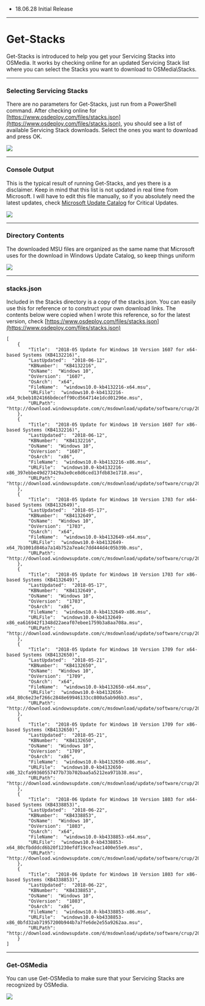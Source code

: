 * 18.06.28 Initial Release

---

# Get-Stacks

Get-Stacks is introduced to help you get your Servicing Stacks into OSMedia.  It works by checking online for an updated Servicing Stack list where you can select the Stacks you want to download to OSMedia\Stacks.

---

### Selecting Servicing Stacks

There are no parameters for Get-Stacks, just run from a PowerShell command.  After checking online for [https://www.osdeploy.com/files/stacks.json](https://www.osdeploy.com/files/stacks.json), you should see a list of available Servicing Stack downloads.  Select the ones you want to download and press OK.

![](/assets/2018-06-27_22-32-19.png)

---

### Console Output

This is the typical result of running Get-Stacks, and yes there is a disclaimer.  Keep in mind that this list is not updated in real time from Microsoft.  I will have to edit this file manually, so if you absolutely need the latest updates, check [Microsoft Update Catalog](https://www.catalog.update.microsoft.com/Home.aspx) for Critical Updates.

![](/assets/2018-06-27_22-37-58.png)

---

### Directory Contents

The downloaded MSU files are organized as the same name that Microsoft uses for the download in Windows Update Catalog, so keep things uniform

![](/assets/2018-06-27_22-58-26.png)

---

### stacks.json

Included in the Stacks directory is a copy of the stacks.json.  You can easily use this for reference or to construct your own download links.  The contents below were copied when I wrote this reference, so for the latest version, check [https://www.osdeploy.com/files/stacks.json](https://www.osdeploy.com/files/stacks.json)

```
[
    {
        "Title":  "2018-05 Update for Windows 10 Version 1607 for x64-based Systems (KB4132216)",
        "LastUpdated":  "2018-06-12",
        "KBNumber":  "KB4132216",
        "OsName":  "Windows 10",
        "OsVersion":  "1607",
        "OsArch":  "x64",
        "FileName":  "windows10.0-kb4132216-x64.msu",
        "URLFile":  "windows10.0-kb4132216-x64_9cbeb1024166bdeceff90cd564714e1dcd01296e.msu",
        "URLPath":  "http://download.windowsupdate.com/c/msdownload/update/software/crup/2018/05/"
    },
    {
        "Title":  "2018-05 Update for Windows 10 Version 1607 for x86-based Systems (KB4132216)",
        "LastUpdated":  "2018-06-12",
        "KBNumber":  "KB4132216",
        "OsName":  "Windows 10",
        "OsVersion":  "1607",
        "OsArch":  "x86",
        "FileName":  "windows10.0-kb4132216-x86.msu",
        "URLFile":  "windows10.0-kb4132216-x86_397ebbe49d273429a3e0ce8d6ced13fdb83e1718.msu",
        "URLPath":  "http://download.windowsupdate.com/c/msdownload/update/software/crup/2018/05/"
    },
    {
        "Title":  "2018-05 Update for Windows 10 Version 1703 for x64-based Systems (KB4132649)",
        "LastUpdated":  "2018-05-17",
        "KBNumber":  "KB4132649",
        "OsName":  "Windows 10",
        "OsVersion":  "1703",
        "OsArch":  "x64",
        "FileName":  "windows10.0-kb4132649-x64.msu",
        "URLFile":  "windows10.0-kb4132649-x64_7b1001d846a7a14b752a7ea4c7dd444d4c05b39b.msu",
        "URLPath":  "http://download.windowsupdate.com/c/msdownload/update/software/crup/2018/05/"
    },
    {
        "Title":  "2018-05 Update for Windows 10 Version 1703 for x86-based Systems (KB4132649)",
        "LastUpdated":  "2018-05-17",
        "KBNumber":  "KB4132649",
        "OsName":  "Windows 10",
        "OsVersion":  "1703",
        "OsArch":  "x86",
        "FileName":  "windows10.0-kb4132649-x86.msu",
        "URLFile":  "windows10.0-kb4132649-x86_ea616942f1348d22aeaf07ebee1759b3a8aa708a.msu",
        "URLPath":  "http://download.windowsupdate.com/c/msdownload/update/software/crup/2018/05/"
    },
    {
        "Title":  "2018-05 Update for Windows 10 Version 1709 for x64-based Systems (KB4132650)",
        "LastUpdated":  "2018-05-21",
        "KBNumber":  "KB4132650",
        "OsName":  "Windows 10",
        "OsVersion":  "1709",
        "OsArch":  "x64",
        "FileName":  "windows10.0-kb4132650-x64.msu",
        "URLFile":  "windows10.0-kb4132650-x64_80c6e23ef266c2848e69946133cc800a5ab9d6b3.msu",
        "URLPath":  "http://download.windowsupdate.com/c/msdownload/update/software/crup/2018/05/"
    },
    {
        "Title":  "2018-05 Update for Windows 10 Version 1709 for x86-based Systems (KB4132650)",
        "LastUpdated":  "2018-05-21",
        "KBNumber":  "KB4132650",
        "OsName":  "Windows 10",
        "OsVersion":  "1709",
        "OsArch":  "x86",
        "FileName":  "windows10.0-kb4132650-x86.msu",
        "URLFile":  "windows10.0-kb4132650-x86_32cfa99360557477b73b702baa5a5212ea971b38.msu",
        "URLPath":  "http://download.windowsupdate.com/c/msdownload/update/software/crup/2018/05/"
    },
    {
        "Title":  "2018-06 Update for Windows 10 Version 1803 for x64-based Systems (KB4338853)",
        "LastUpdated":  "2018-06-22",
        "KBNumber":  "KB4338853",
        "OsName":  "Windows 10",
        "OsVersion":  "1803",
        "OsArch":  "x64",
        "FileName":  "windows10.0-kb4338853-x64.msu",
        "URLFile":  "windows10.0-kb4338853-x64_80cfbdddcd6b20f1230efdf19ce7eac1400e55e9.msu",
        "URLPath":  "http://download.windowsupdate.com/c/msdownload/update/software/crup/2018/06/"
    },
    {
        "Title":  "2018-06 Update for Windows 10 Version 1803 for x86-based Systems (KB4338853)",
        "LastUpdated":  "2018-06-22",
        "KBNumber":  "KB4338853",
        "OsName":  "Windows 10",
        "OsVersion":  "1803",
        "OsArch":  "x86",
        "FileName":  "windows10.0-kb4338853-x86.msu",
        "URLFile":  "windows10.0-kb4338853-x86_0bfd32ab71957200b944b7a7fe6de2e55a9262aa.msu",
        "URLPath":  "http://download.windowsupdate.com/d/msdownload/update/software/crup/2018/06/"
    }
]
```

---

### Get-OSMedia

You can use Get-OSMedia to make sure that your Servicing Stacks are recognized by OSMedia.

![](/assets/2018-06-27_22-43-06.png)


